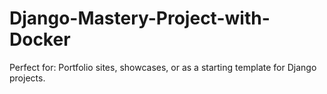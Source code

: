 # Django-Mastery-Project-with-Docker
Perfect for: Portfolio sites, showcases, or as a starting template for Django projects.

